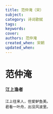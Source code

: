 ```yaml
---
title: 范仲淹（宋）
subject: 
category: 诗词歌赋
tags: 
keywords: 
cover: 
authors: 范仲淹
created_when: 宋朝
updated_when: 
---
```


# 范仲淹

#### 江上渔者

```
江上往来人，但爱鲈鱼美。
君看一叶舟，出没风波里。
```
